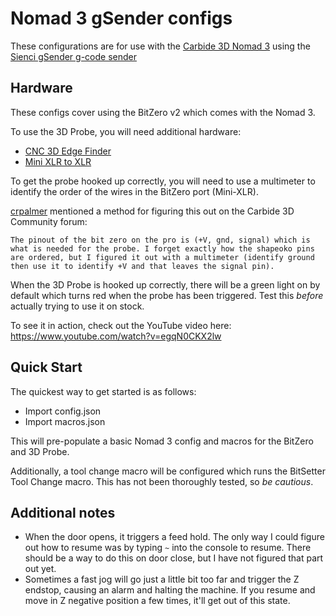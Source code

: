 # Nomad 3 gSender configs

These configurations are for use with the [Carbide 3D Nomad 3](https://shop.carbide3d.com/collections/cnc-machines/products/nomad-3) using the [Sienci gSender g-code sender](https://github.com/Sienci-Labs/gsender)


Hardware
--------
These configs cover using the BitZero v2 which comes with the Nomad 3.

To use the 3D Probe, you will need additional hardware:
* [CNC 3D Edge Finder](https://www.amazon.com/dp/B0B46Y6GG7)
* [Mini XLR to XLR](https://www.amazon.com/dp/B09NN3MX9V)

To get the probe hooked up correctly, you will need to use a multimeter to identify the order of the wires in the BitZero port (Mini-XLR).

[crpalmer](https://github.com/crpalmer) mentioned a method for figuring this out on the Carbide 3D Community forum:
```
The pinout of the bit zero on the pro is (+V, gnd, signal) which is what is needed for the probe. I forget exactly how the shapeoko pins are ordered, but I figured it out with a multimeter (identify ground then use it to identify +V and that leaves the signal pin).
```

When the 3D Probe is hooked up correctly, there will be a green light on by default which turns red when the probe has been triggered. Test this *before* actually trying to use it on stock.

To see it in action, check out the YouTube video here: https://www.youtube.com/watch?v=egqN0CKX2lw

Quick Start
-----------
The quickest way to get started is as follows:
* Import config.json
* Import macros.json

This will pre-populate a basic Nomad 3 config and macros for the BitZero and 3D Probe.

Additionally, a tool change macro will be configured which runs the BitSetter Tool Change macro. This has not been thoroughly tested, so *be cautious*.

Additional notes
----------------
* When the door opens, it triggers a feed hold. The only way I could figure out how to resume was by typing `~` into the console to resume. There should be a way to do this on door close, but I have not figured that part out yet.
* Sometimes a fast jog will go just a little bit too far and trigger the Z endstop, causing an alarm and halting the machine. If you resume and move in Z negative position a few times, it'll get out of this state.
